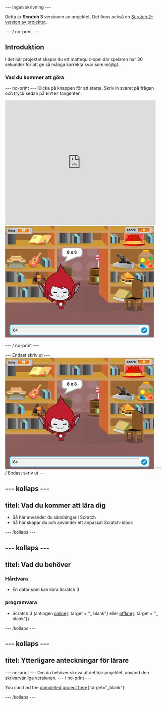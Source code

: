 \--- ingen skrivning \---

Detta är **Scratch 3** versionen av projektet. Det finns också en [Scratch 2-version av projektet](https://projects.raspberrypi.org/en/projects/brain-game-scratch2).

\--- / no-print \---

## Introduktion

I det här projektet skapar du ett mattequiz-spel där spelaren har 30 sekunder för att ge så många korrekta svar som möjligt.

### Vad du kommer att göra

\--- no-print \--- Klicka på knappen för att starta. Skriv in svaret på frågan och tryck sedan på <kbd>Enter</kbd> tangenten.

<div class="scratch-preview">
  <iframe allowtransparency="true" width="485" height="402" src="https://scratch.mit.edu/projects/embed/250234955/?autostart=false" frameborder="0" scrolling="no"></iframe>
  <img src="images/brain-final.png">
</div>

\--- / no-print \---

\--- Endast skriv ut \--- ![Brain Game](images/brain-final.png) \--- / Endast skriv ut \---

## \--- kollaps \---

## titel: Vad du kommer att lära dig

+ Så här använder du sändningar i Scratch
+ Så här skapar du och använder ett anpassat Scratch-block

\--- /kollaps \---

## \--- kollaps \---

## titel: Vad du behöver

### Hårdvara

+ En dator som kan köra Scratch 3

### programvara

+ Scratch 3 (antingen [online](http://rpf.io/scratchon){: target = "_ blank"} eller [offline](http://rpf.io/scratchoff){: target = "_ blank"})

\--- /kollaps \---

## \--- kollaps \---

## titel: Ytterligare anteckningar för lärare

\--- no-print \--- Om du behöver skriva ut det här projektet, använd den [skrivarvänliga versionen](https://projects.raspberrypi.org/en/projects/brain-game/print). \--- / no-print \---

You can find the [completed project here](http://rpf.io/p/en/brain-game-get){:target="_blank"}.

\--- /kollaps \---
